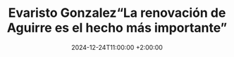 ---
layout: post2
title: 'Evaristo Gonzalez“La renovación de Aguirre es el hecho más importante”'
description: 
category: 'Audio-carvedeportiva'
image: 
image2: 'https://i1.sndcdn.com/artworks-18MPZzL8uEGqXi28-yE5BMQ-t500x500.jpg'
date: 2024-12-24T11:00:00 +2:00:00
date_es: '24 diciembre, 2024'
---
